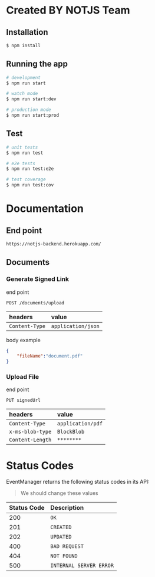 # Created BY  NOTJS Team 


## Installation

```bash
$ npm install
```

## Running the app

```bash
# development
$ npm run start

# watch mode
$ npm run start:dev

# production mode
$ npm run start:prod
```

## Test

```bash
# unit tests
$ npm run test

# e2e tests
$ npm run test:e2e

# test coverage
$ npm run test:cov
```


# Documentation

## End point

```sh
https://notjs-backend.herokuapp.com/
```

## Documents

### Generate Signed Link

end point 
```http
POST /documents/upload
```
| headers  | value |
| :---  | :--- |
| `Content-Type`  | `application/json` |

 body example


```json
{
    "fileName":"document.pdf"
}
```

### Upload File

end point 
```http
PUT signedUrl
```
| headers  | value |
| :---  | :--- |
| `Content-Type`  | `application/pdf` |
| `x-ms-blob-type`  | `BlockBlob` |
| `Content-Length`  | `********` |



# Status Codes

EventManager returns the following status codes in its API:

> We should change these values

| Status Code | Description |
| :--- | :--- |
| 200 | `OK` |
| 201 | `CREATED` |
| 202 | `UPDATED` |
| 400 | `BAD REQUEST` |
| 404 | `NOT FOUND` |
| 500 | `INTERNAL SERVER ERROR` |
